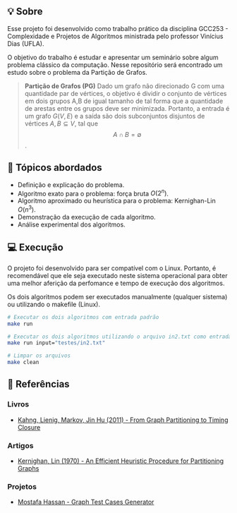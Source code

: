 
## :bulb: Sobre

Esse projeto foi desenvolvido como trabalho prático da disciplina GCC253 - Complexidade e Projetos de Algoritmos ministrada pelo professor Vinícius Dias (UFLA).

O objetivo do trabalho é estudar e apresentar um seminário sobre algum problema clássico da computação. Nesse repositório será encontrado um estudo sobre o problema da Partição de Grafos.

>**Partição de Grafos (PG)**
>Dado um grafo não direcionado G com uma quantidade par de vértices, o objetivo é dividir o conjunto de vértices em dois grupos A,B de igual tamanho de tal forma que a quantidade de arestas entre os grupos deve ser minimizada. Portanto, a entrada é um grafo $G(V,E)$ e a saída são dois subconjuntos disjuntos de vértices $A, B \subseteq V$, tal que  $$A \cap B = \emptyset$$.


## :mag_right: Tópicos abordados


* Definição e explicação do problema. 
* Algoritmo exato para o problema: força bruta $O(2^n)$.
* Algoritmo aproximado ou heurística para o problema: Kernighan-Lin $O(n^3)$.
* Demonstração da execução de cada algoritmo.
* Análise experimental dos algoritmos.


## :computer: Execução

O projeto foi desenvolvido para ser compatível com o Linux. Portanto, é recomendável que ele seja executado neste sistema operacional para obter uma melhor aferição da perfomance e tempo de execução dos algoritmos.

Os dois algoritmos podem ser executados manualmente (qualquer sistema) ou utilizando o makefile (Linux). 

```bash
# Executar os dois algoritmos com entrada padrão
make run 

# Executar os dois algoritmos utilizando o arquivo in2.txt como entrada
make run input="testes/in2.txt" 

# Limpar os arquivos 
make clean 
```
## :book: Referências

### Livros

- [Kahng, Lienig, Markov, Jin Hu (2011) - From Graph Partitioning to Timing Closure](https://ia903208.us.archive.org/0/items/VLSI_Physical_Design_From_Graph_Partitioning_to_Timing_Closure/VLSI_Physical_Design_From_Graph_Partitioning_to_Timing_Closure.pdf)

### Artigos

- [Kernighan, Lin (1970) - An Efficient Heuristic Procedure for Partitioning Graphs](https://www.cs.utexas.edu/~pingali/CS395T/2009fa/papers/kl.pdf)

### Projetos
- [Mostafa Hassan - Graph Test Cases Generator](https://mostafa-abdullah.github.io/graph/random-case.html)

